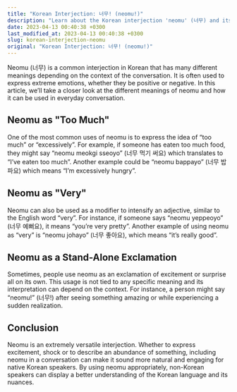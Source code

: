 ```yaml
---
title: "Korean Interjection: 너무! (neomu!)"
description: "Learn about the Korean interjection 'neomu' (너무) and its usage in daily conversations."
date: 2023-04-13 00:40:38 +0300
last_modified_at: 2023-04-13 00:40:38 +0300
slug: korean-interjection-neomu
original: "Korean Interjection: 너무! (neomu!)"
---
```

Neomu (너무) is a common interjection in Korean that has many different meanings depending on the context of the conversation. It is often used to express extreme emotions, whether they be positive or negative. In this article, we’ll take a closer look at the different meanings of neomu and how it can be used in everyday conversation.

## Neomu as "Too Much"

One of the most common uses of neomu is to express the idea of “too much” or “excessively”. For example, if someone has eaten too much food, they might say “neomu meokgi sseoyo” (너무 먹기 써요) which translates to “I’ve eaten too much”. Another example could be “neomu bappayo” (너무 밥파요) which means “I’m excessively hungry”. 

## Neomu as "Very"

Neomu can also be used as a modifier to intensify an adjective, similar to the English word “very”. For instance, if someone says “neomu yeppeoyo” (너무 예뻐요), it means “you’re very pretty”. Another example of using neomu as “very” is “neomu johayo” (너무 좋아요), which means “it’s really good”.

## Neomu as a Stand-Alone Exclamation

Sometimes, people use neomu as an exclamation of excitement or surprise all on its own. This usage is not tied to any specific meaning and its interpretation can depend on the context. For instance, a person might say “neomu!” (너무!) after seeing something amazing or while experiencing a sudden realization.

## Conclusion

Neomu is an extremely versatile interjection. Whether to express excitement, shock or to describe an abundance of something, including neomu in a conversation can make it sound more natural and engaging for native Korean speakers. By using neomu appropriately, non-Korean speakers can display a better understanding of the Korean language and its nuances.